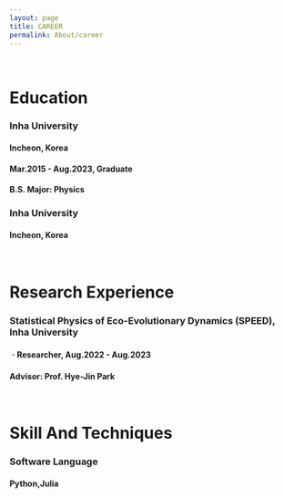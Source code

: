 ```yaml
---
layout: page
title: CAREER
permalink: About/career
---
```



<br/>

# Education

### Inha University
#### Incheon, Korea
#### Mar.2015 - Aug.2023, Graduate
#### B.S. Major: Physics


### Inha University
#### Incheon, Korea


<br/>

# Research Experience

###  Statistical Physics of Eco-Evolutionary Dynamics (SPEED), Inha University
#### ㆍResearcher, Aug.2022 - Aug.2023
#### Advisor: Prof. Hye-Jin Park

<br/>

# Skill And Techniques
### Software Language
####  Python,Julia


<br/>
